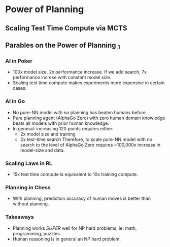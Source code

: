 # Power of Planning

## Scaling Test Time Compute via MCTS

## Parables on the Power of Planning [$_1$](https://www.youtube.com/watch?v=eaAonE58sLU&t=2398s)

### AI in Poker

- 100x model size, 2x performance increase. If we add search, 7x performance increse with constant model size.
- Scaling test time compute makes experiments more expensive in certain cases.

### AI in Go

- No pure-NN model with no planning has beaten humans before.
- Pure planning agent (AlphaGo Zero) with zero human domain knowledge beats all models with prior human knowledge.
- In general: increasing 120 points requires either:
  - 2x model size and training
  - 2x test-time search
  Therefore, to scale pure-NN model with no search to the level of AlphaGo Zero requires ~100,000x increase in model-size and data.

### Scaling Laws in RL

- 15x test time compute is equivalent to 10x training compute.

### Planning in Chess

- With planning, prediction accuracy of human moves is better than without planning.

### Takeaways

- Planning works _SUPER_ well for NP hard problems, ie: math, programming, puzzles.
- Human reasoning is in general an NP hard problem.
